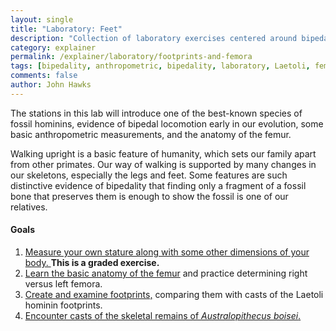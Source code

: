 ```yaml
---
layout: single 
title: "Laboratory: Feet" 
description: "Collection of laboratory exercises centered around bipedality and the hindlimb." 
category: explainer
permalink: /explainer/laboratory/footprints-and-femora
tags: [bipedality, anthropometric, bipedality, laboratory, Laetoli, femur, Laetoli, Australopithecus robustus, Anthropology 105, Paranthropus robustus] 
comments: false 
author: John Hawks 
---
```


The stations in this lab will introduce one of the best-known species of fossil hominins, evidence of bipedal locomotion early in our evolution, some basic anthropometric measurements, and the anatomy of the femur. 

Walking upright is a basic feature of humanity, which sets our family apart from other primates. Our way of walking is supported by many changes in our skeletons, especially the legs and feet. Some features are such distinctive evidence of bipedality that finding only a fragment of a fossil bone that preserves them is enough to show the fossil is one of our relatives. 

<h4>Goals</h4>

<ol>
<li><a href="/explainer/laboratory/anthropometric-stature">Measure your own stature along with some other dimensions of your body. </a><strong>This is a graded exercise.</strong></li>
<li><a href="/explainer/laboratory/femur">Learn the basic anatomy of the femur</a> and practice determining right versus left femora.</li>
<li><a href="/explainer/laboratory/laetoli-footprints">Create and examine footprints,</a> comparing them with casts of the Laetoli hominin footprints. </li>
<li><a href="/explainer/laboratory/meet-boisei">Encounter casts of the skeletal remains of <em>Australopithecus boisei</em>.</a> </li>
</ol>

